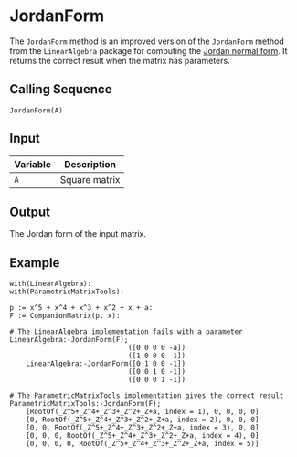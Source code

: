# JordanForm
The `JordanForm` method is an improved version of the `JordanForm` method from the `LinearAlgebra` package for computing the [Jordan normal form](https://en.wikipedia.org/wiki/Jordan_normal_form). It returns the correct result when the matrix has parameters.

## Calling Sequence
```
JordanForm(A)
```

## Input

| Variable | Description |
| - | - |
| `A`  | Square matrix |

## Output

The Jordan form of the input matrix.

## Example
```
with(LinearAlgebra):
with(ParametricMatrixTools):

p := x^5 + x^4 + x^3 + x^2 + x + a:
F := CompanionMatrix(p, x):

# The LinearAlgebra implementation fails with a parameter
LinearAlgebra:-JordanForm(F);
                             ([0 0 0 0 -a])
                             ([1 0 0 0 -1])
    LinearAlgebra:-JordanForm([0 1 0 0 -1])
                             ([0 0 1 0 -1])
                             ([0 0 0 1 -1])

# The ParametricMatrixTools implementation gives the correct result
ParametricMatrixTools:-JordanForm(F);
    [RootOf(_Z^5+_Z^4+_Z^3+_Z^2+_Z+a, index = 1), 0, 0, 0, 0]
    [0, RootOf(_Z^5+_Z^4+_Z^3+_Z^2+_Z+a, index = 2), 0, 0, 0]
    [0, 0, RootOf(_Z^5+_Z^4+_Z^3+_Z^2+_Z+a, index = 3), 0, 0]
    [0, 0, 0, RootOf(_Z^5+_Z^4+_Z^3+_Z^2+_Z+a, index = 4), 0]
    [0, 0, 0, 0, RootOf(_Z^5+_Z^4+_Z^3+_Z^2+_Z+a, index = 5)]
```
